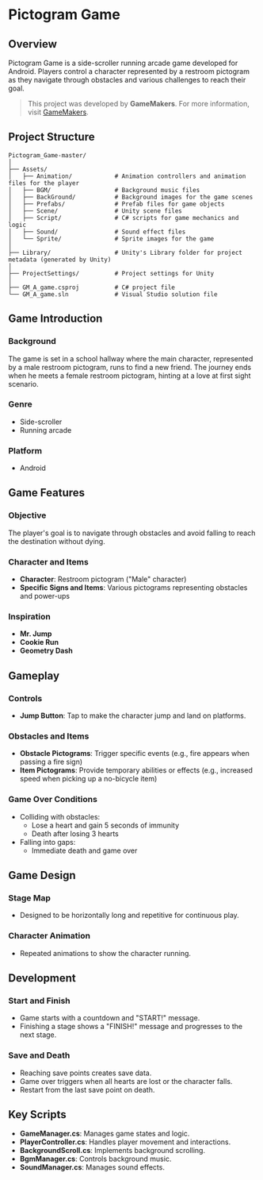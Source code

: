 
# Pictogram Game

## Overview
Pictogram Game is a side-scroller running arcade game developed for Android. Players control a character represented by a restroom pictogram as they navigate through obstacles and various challenges to reach their goal.

> This project was developed by **GameMakers**. For more information, visit [GameMakers](https://gamemakers.oopy.io/).

## Project Structure

```plaintext
Pictogram_Game-master/
│
├── Assets/
│   ├── Animation/            # Animation controllers and animation files for the player
│   ├── BGM/                  # Background music files
│   ├── BackGround/           # Background images for the game scenes
│   ├── Prefabs/              # Prefab files for game objects
│   ├── Scene/                # Unity scene files
│   ├── Script/               # C# scripts for game mechanics and logic
│   ├── Sound/                # Sound effect files
│   └── Sprite/               # Sprite images for the game
│
├── Library/                  # Unity's Library folder for project metadata (generated by Unity)
│
├── ProjectSettings/          # Project settings for Unity
│
├── GM_A_game.csproj          # C# project file
└── GM_A_game.sln             # Visual Studio solution file
```

## Game Introduction

### Background
The game is set in a school hallway where the main character, represented by a male restroom pictogram, runs to find a new friend. The journey ends when he meets a female restroom pictogram, hinting at a love at first sight scenario.

### Genre
- Side-scroller
- Running arcade

### Platform
- Android

## Game Features

### Objective
The player's goal is to navigate through obstacles and avoid falling to reach the destination without dying.

### Character and Items
- **Character**: Restroom pictogram ("Male" character)
- **Specific Signs and Items**: Various pictograms representing obstacles and power-ups

### Inspiration
- **Mr. Jump**
- **Cookie Run**
- **Geometry Dash**

## Gameplay

### Controls
- **Jump Button**: Tap to make the character jump and land on platforms.

### Obstacles and Items
- **Obstacle Pictograms**: Trigger specific events (e.g., fire appears when passing a fire sign)
- **Item Pictograms**: Provide temporary abilities or effects (e.g., increased speed when picking up a no-bicycle item)

### Game Over Conditions
- Colliding with obstacles:
  - Lose a heart and gain 5 seconds of immunity
  - Death after losing 3 hearts
- Falling into gaps:
  - Immediate death and game over

## Game Design

### Stage Map
- Designed to be horizontally long and repetitive for continuous play.

### Character Animation
- Repeated animations to show the character running.

## Development

### Start and Finish
- Game starts with a countdown and "START!" message.
- Finishing a stage shows a "FINISH!" message and progresses to the next stage.

### Save and Death
- Reaching save points creates save data.
- Game over triggers when all hearts are lost or the character falls.
- Restart from the last save point on death.

## Key Scripts

- **GameManager.cs**: Manages game states and logic.
- **PlayerController.cs**: Handles player movement and interactions.
- **BackgroundScroll.cs**: Implements background scrolling.
- **BgmManager.cs**: Controls background music.
- **SoundManager.cs**: Manages sound effects.




